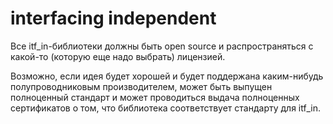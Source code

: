 # interfacing independent


Все itf_in-библиотеки должны быть open source и распространяться с какой-то (которую еще надо выбрать) лицензией.

Возможно, если идея будет хорошей и будет поддержана каким-нибудь полупроводниковым производителем, может быть выпущен полноценный стандарт и может проводиться выдача полноценных сертификатов о том, что библиотека соответствует стандарту для itf_in.